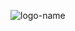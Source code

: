 ![logo-name](https://user-images.githubusercontent.com/47331914/99144807-da881780-2660-11eb-84b9-6be05dccb167.PNG)
